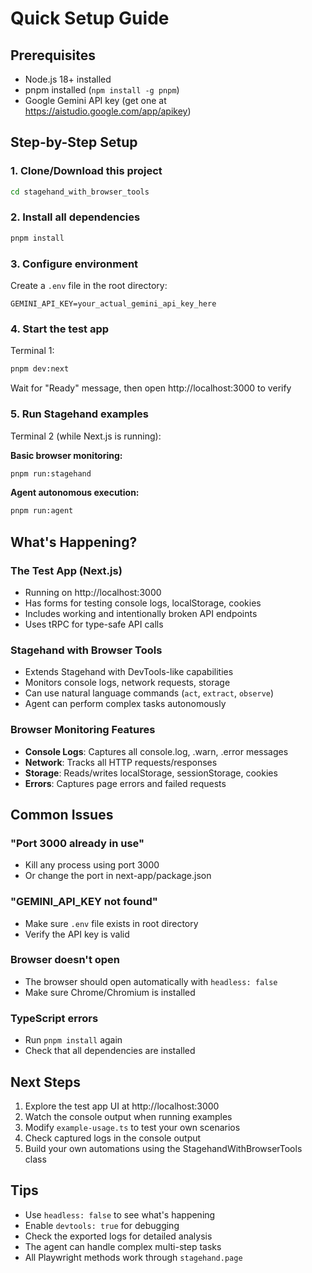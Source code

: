 # Quick Setup Guide

## Prerequisites
- Node.js 18+ installed
- pnpm installed (`npm install -g pnpm`)
- Google Gemini API key (get one at https://aistudio.google.com/app/apikey)

## Step-by-Step Setup

### 1. Clone/Download this project
```bash
cd stagehand_with_browser_tools
```

### 2. Install all dependencies
```bash
pnpm install
```

### 3. Configure environment
Create a `.env` file in the root directory:
```env
GEMINI_API_KEY=your_actual_gemini_api_key_here
```

### 4. Start the test app
Terminal 1:
```bash
pnpm dev:next
```
Wait for "Ready" message, then open http://localhost:3000 to verify

### 5. Run Stagehand examples
Terminal 2 (while Next.js is running):

**Basic browser monitoring:**
```bash
pnpm run:stagehand
```

**Agent autonomous execution:**
```bash
pnpm run:agent
```

## What's Happening?

### The Test App (Next.js)
- Running on http://localhost:3000
- Has forms for testing console logs, localStorage, cookies
- Includes working and intentionally broken API endpoints
- Uses tRPC for type-safe API calls

### Stagehand with Browser Tools
- Extends Stagehand with DevTools-like capabilities
- Monitors console logs, network requests, storage
- Can use natural language commands (`act`, `extract`, `observe`)
- Agent can perform complex tasks autonomously

### Browser Monitoring Features
- **Console Logs**: Captures all console.log, .warn, .error messages
- **Network**: Tracks all HTTP requests/responses
- **Storage**: Reads/writes localStorage, sessionStorage, cookies
- **Errors**: Captures page errors and failed requests

## Common Issues

### "Port 3000 already in use"
- Kill any process using port 3000
- Or change the port in next-app/package.json

### "GEMINI_API_KEY not found"
- Make sure `.env` file exists in root directory
- Verify the API key is valid

### Browser doesn't open
- The browser should open automatically with `headless: false`
- Make sure Chrome/Chromium is installed

### TypeScript errors
- Run `pnpm install` again
- Check that all dependencies are installed

## Next Steps

1. Explore the test app UI at http://localhost:3000
2. Watch the console output when running examples
3. Modify `example-usage.ts` to test your own scenarios
4. Check captured logs in the console output
5. Build your own automations using the StagehandWithBrowserTools class

## Tips

- Use `headless: false` to see what's happening
- Enable `devtools: true` for debugging
- Check the exported logs for detailed analysis
- The agent can handle complex multi-step tasks
- All Playwright methods work through `stagehand.page`
